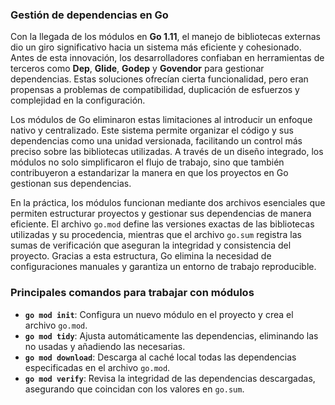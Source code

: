 ### Gestión de dependencias en Go

Con la llegada de los módulos en **Go 1.11**, el manejo de bibliotecas externas dio un giro significativo hacia un sistema más eficiente y cohesionado. Antes de esta innovación, los desarrolladores confiaban en herramientas de terceros como **Dep**, **Glide**, **Godep** y **Govendor** para gestionar dependencias. Estas soluciones ofrecían cierta funcionalidad, pero eran propensas a problemas de compatibilidad, duplicación de esfuerzos y complejidad en la configuración.

Los módulos de Go eliminaron estas limitaciones al introducir un enfoque nativo y centralizado. Este sistema permite organizar el código y sus dependencias como una unidad versionada, facilitando un control más preciso sobre las bibliotecas utilizadas. A través de un diseño integrado, los módulos no solo simplificaron el flujo de trabajo, sino que también contribuyeron a estandarizar la manera en que los proyectos en Go gestionan sus dependencias.

En la práctica, los módulos funcionan mediante dos archivos esenciales que permiten estructurar proyectos y gestionar sus dependencias de manera eficiente. El archivo `go.mod` define las versiones exactas de las bibliotecas utilizadas y su procedencia, mientras que el archivo `go.sum` registra las sumas de verificación que aseguran la integridad y consistencia del proyecto. Gracias a esta estructura, Go elimina la necesidad de configuraciones manuales y garantiza un entorno de trabajo reproducible.

### Principales comandos para trabajar con módulos

- **`go mod init`**: Configura un nuevo módulo en el proyecto y crea el archivo `go.mod`.  
- **`go mod tidy`**: Ajusta automáticamente las dependencias, eliminando las no usadas y añadiendo las necesarias.  
- **`go mod download`**: Descarga al caché local todas las dependencias especificadas en el archivo `go.mod`.  
- **`go mod verify`**: Revisa la integridad de las dependencias descargadas, asegurando que coincidan con los valores en `go.sum`.
